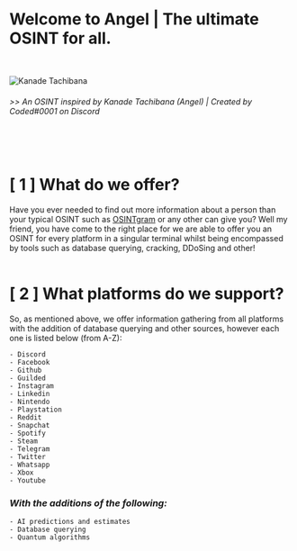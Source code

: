 # Welcome to Angel | The ultimate OSINT for all.
<br>

![Kanade Tachibana](https://giffiles.alphacoders.com/138/13831.gif)
###### >> An OSINT inspired by Kanade Tachibana (Angel) | Created by Coded#0001 on Discord
<br><br>
# [ 1 ] What do we offer?

Have you ever needed to find out more information about a person than your typical OSINT such as [OSINTgram](https://github.com/Datalux/Osintgram) or any other can give you? Well my friend, you have come to the right place for we are able to offer you an OSINT for every platform in a singular terminal whilst being encompassed by tools such as database querying, cracking, DDoSing and other!
<br><br>
# [ 2 ] What platforms do we support?

So, as mentioned above, we offer information gathering from all platforms with the addition of database querying and other sources, however each one is listed below (from A-Z):

```
- Discord
- Facebook
- Github
- Guilded
- Instagram
- Linkedin
- Nintendo
- Playstation
- Reddit
- Snapchat
- Spotify
- Steam
- Telegram
- Twitter
- Whatsapp
- Xbox
- Youtube
```
### ***With the additions of the following:***

```
- AI predictions and estimates
- Database querying
- Quantum algorithms
```
